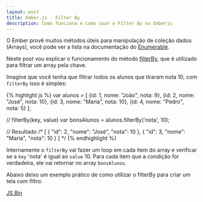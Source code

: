 ```yaml
---
layout: post
title: Ember.js - Filter By
description: Como funciona e como usar o Filter By no Emberjs
---
```


O Ember provê muitos métodos úteis para manipulação de coleção dados (Arrays), você pode ver a lista na documentação do [Enumerable](http://emberjs.com/api/classes/Ember.Enumerable.html).

Neste post vou explicar o funcionamento do método [filterBy](http://emberjs.com/api/classes/Ember.Enumerable.html#method_filterBy), que é utilizado para filtrar um array pela chave.

Imagine que você tenha que filtrar todos os alunos que tiraram nota 10, com `filterBy` isso é simples:

{% highlight js %}
var alunos = [
  {id: 1, nome: "João", nota: 9},
  {id: 2, nome: "José", nota: 10},
  {id: 3, nome: "Maria", nota: 10},
  {id: 4, nome: "Pedro", nota: 5}
];

// filterBy(key, value)
var bonsAlunos = alunos.filterBy('nota', 10);

// Resultado
/*
[
  {
    "id": 2,
    "nome": "José",
    "nota": 10
  },
  {
    "id": 3,
    "nome": "Maria",
    "nota": 10
  }
]
*/
{% endhighlight %}

Internamente o `filterBy` vai fazer um loop em cada item do array e verificar se a `key` 'nota' é igual ao `value` 10. Para cada item que a condição for verdadeira, ele vai retornar no array `bonsAlunos`.

Abaixo deixo um exemplo prático de como utilizar o filterBy para criar um tela com filtro:

<a class="jsbin-embed" href="http://emberjs.jsbin.com/goboca/4/embed?html,js,output">JS Bin</a>

